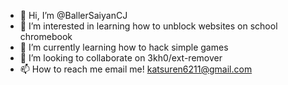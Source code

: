 - 👋 Hi, I’m @BallerSaiyanCJ
- 👀 I’m interested in learning how to unblock websites on school chromebook
- 🌱 I’m currently learning how to hack simple games
- 💞️ I’m looking to collaborate on 3kh0/ext-remover
- 📫 How to reach me email me! katsuren6211@gmail.com

<!---
BallerSaiyanCJ/BallerSaiyanCJ is a ✨ special ✨ repository because its `README.md` (this file) appears on your GitHub profile.
You can click the Preview link to take a look at your changes.
--->
